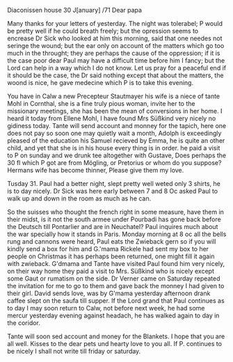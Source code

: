  Diaconissen house 30 J[anuary] /71
Dear papa

Many thanks for your letters of yesterday. The night was tolerabel; P would be pretty well if he could breath freely; but the opression seems to encrease Dr Sick who looked at him this morning, said that one needes not seringe the wound; but the ear only on account of the matters which go too much in the throught; they are perhaps the cause of the oppression; if it is the case poor dear Paul may have a difficult time before him I fancy; but the Lord can help in a way which I do not know. Let us pray for a peaceful end if it should be the case, the Dr said nothing except that about the matters, the woond is nice, he gave medecine which P is to take this evening.

You have in Calw a new Precepteur Stautmayer his wife is a niece of tante Mohl in Cornthal, she is a fine truly pious woman, invite her to the missionary meetings, she has been the mean of conversions in her home. I heard it today from Ellene Mohl, I have found Mrs Süßkind very nicely no gidiness today. Tante will send account and monney for the tapich, here one does not pay so soon one may quietly wait a month, Adolph is exceedingly pleased of the education his Samuel recieved by Emma, he is quite an other child, and yet that she is in his house every thing is in order. he paid a visit to P on sunday and we drunk tee altogether with Gustave, Does perhaps the 30 fl which P got are from Mögling, or Pretorius or whom do you suppose? Hermans wife has become thinner, Please give them my love.

Tusday 31. Paul had a better night, slept pretty well weted only 3 shirts, he is to day nicely. Dr Sick was here early between 7 and 8 Oc asked Paul to walk up and down in the room as much as he can.

So the suisses who thought the french right in some measure, have them in their midst, is it not the south armee under Pourbadi has gone back before the Deutsch till Pontarlier and are in Neuchatel? Paul inquires much about the war specially how it stands in Paris. Monday morning at 8 oc all the bells rung and cannons were heard, Paul eats the Zwieback gern so if you will kindly send a box for him and G.'mama Rickele had sent my box to her people on Christmas it has perhaps been returned, one might fill it again with zwieback. G'dmama and Tante have visited Paul found him very nicely, on their way home they paid a visit to Mrs. Süßkind who is nicely except some Gaut or rumatism on the side. Dr Verner came on Saturday repeated the invitation for me to go to them and gave back the monney I had given to their girl. David sends love, was by G'mama yesterday afternoon drank caffee slept on the saufa till supper. If the Lord grand that Paul continues as to day I may soon return to Calw, not before next week, he had some mercur yesterday evening against headach, he has walked again to day in the coridor.

Tante will soon sed account and money for the Blankets. I hope that you are all well. Kisses to the dear pets und hearty love to you all. If P. continues to be nicely I shall not write till friday or saturday. 